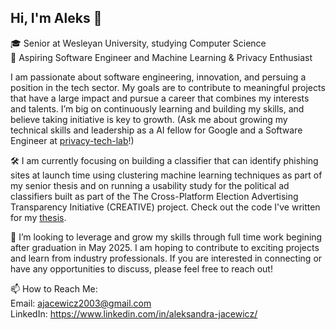 ## Hi, I'm Aleks 👋

🎓 Senior at Wesleyan University, studying Computer Science <br>
🔭 Aspiring Software Engineer and Machine Learning & Privacy Enthusiast <br>

I am passionate about software engineering, innovation, and persuing a position in the tech sector. My goals are to contribute to meaningful projects that have a large impact and pursue a career that combines my interests and talents. I’m big on continuously learning and building my skills, and believe taking initiative is key to growth. (Ask me about growing my technical skills and leadership as a AI fellow for Google and a Software Engineer at [privacy-tech-lab](https://privacytechlab.org/)!) <br>

🛠 I am currently focusing on building a classifier that can identify phishing sites at launch time using clustering machine learning techniques as part of my senior thesis and on running a usability study for the political ad classifiers built as part of the The Cross-Platform Election Advertising Transparency Initiative (CREATIVE) project. Check out the code I've written for my [thesis](https://gitlab.com/ajacewicz/similarity_phish_detect). <br>

🎯 I’m looking to leverage and grow my skills through full time work begining after graduation in May 2025. I am hoping to contribute to exciting projects and learn from industry professionals. If you are interested in connecting or have any opportunities to discuss, please feel free to reach out! <br>

📫 How to Reach Me: <br>
Email: ajacewicz2003@gmail.com <br>
LinkedIn: https://www.linkedin.com/in/aleksandra-jacewicz/ <br>
<!--
**a-jacewicz/a-jacewicz** is a ✨ _special_ ✨ repository because its `README.md` (this file) appears on your GitHub profile.


Here are some ideas to get you started:

- 🔭 I’m currently working on ...
- 🌱 I’m currently learning ...
- 👯 I’m looking to collaborate on ...
- 🤔 I’m looking for help with ...
- 💬 Ask me about ...
- 📫 How to reach me: ...
- 😄 Pronouns: ...
- ⚡ Fun fact: ...
-->
